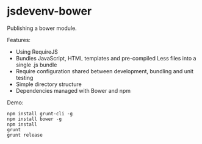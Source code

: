 jsdevenv-bower
==============

Publishing a bower module.

Features:
* Using RequireJS
* Bundles JavaScript, HTML templates and pre-compiled Less files into a single .js bundle
* Require configuration shared between development, bundling and unit testing
* Simple directory structure
* Dependencies managed with Bower and npm

Demo:

    npm install grunt-cli -g
    npm install bower -g
    npm install
    grunt
    grunt release
